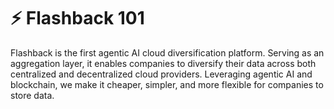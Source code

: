 # ⚡ Flashback 101

Flashback is the first agentic AI cloud diversification platform. Serving as an aggregation layer, it enables companies to diversify their data across both centralized and decentralized cloud providers. Leveraging agentic AI and blockchain, we make it cheaper, simpler, and more flexible for companies to store data.

